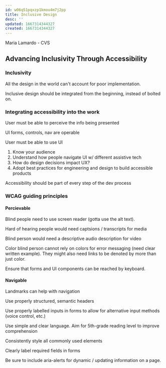 ```yaml
---
id: w06q51pqxzp1kmou4m7j2pp
title: Inclusive Design
desc: ''
updated: 1667314344327
created: 1667314344327
---
```


Maria Lamardo
\- CVS
## Advancing Inclusivity Through Accessibility

### Inclusivity

All the design in the world can't account for poor implementation.

Inclusive design should be integrated from the beginning, instead of bolted on.

### Integrating accessibility into the work

User must be able to perceive the info being presented

UI forms, controls, nav are operable

User must be able to use UI

1. Know your audience
1. Understand how people navigate UI w/ different assistive tech
1. How do design decisions impact UX?
1. Adopt best practices for engineering and design to build accessible products

Accessibility should be part of every step of the dev process

### WCAG guiding principles

#### Percievable

Blind people need to use screen reader (gotta use the alt text).

Hard of hearing people would need captsions / transcripts for media

Blind person would need a descriptive audio description for video

Color blind person cannot rely on colors for error messaging (need clear written example).
They might also need links to be denoted by more than just color.

Ensure that forms and UI components can be reached by keyboard.

#### Navigable

Landmarks can help with navigation

Use properly structured, semantic headers

Use properly labelled inputs in forms to allow for alternative input methods (voice control, etc.)

Use simple and clear language. Aim for 5th-grade reading level to improve comprehension

Consistently style all commonly used elements

Clearly label required fields in forms

Be sure to include aria-alerts for dynamic / updating information on a page.
